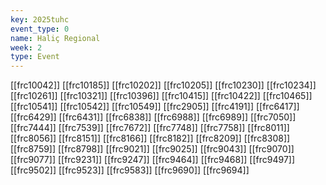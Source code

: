 ```yaml
---
key: 2025tuhc
event_type: 0
name: Haliç Regional
week: 2
type: Event
---
```

[[frc10042]]
[[frc10185]]
[[frc10202]]
[[frc10205]]
[[frc10230]]
[[frc10234]]
[[frc10261]]
[[frc10321]]
[[frc10396]]
[[frc10415]]
[[frc10422]]
[[frc10465]]
[[frc10541]]
[[frc10542]]
[[frc10549]]
[[frc2905]]
[[frc4191]]
[[frc6417]]
[[frc6429]]
[[frc6431]]
[[frc6838]]
[[frc6988]]
[[frc6989]]
[[frc7050]]
[[frc7444]]
[[frc7539]]
[[frc7672]]
[[frc7748]]
[[frc7758]]
[[frc8011]]
[[frc8056]]
[[frc8151]]
[[frc8166]]
[[frc8182]]
[[frc8209]]
[[frc8308]]
[[frc8759]]
[[frc8798]]
[[frc9021]]
[[frc9025]]
[[frc9043]]
[[frc9070]]
[[frc9077]]
[[frc9231]]
[[frc9247]]
[[frc9464]]
[[frc9468]]
[[frc9497]]
[[frc9502]]
[[frc9523]]
[[frc9583]]
[[frc9690]]
[[frc9694]]
